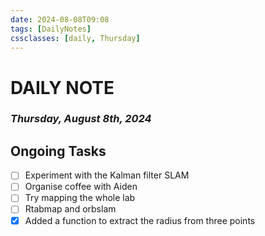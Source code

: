 ```yaml
---
date: 2024-08-08T09:08
tags: [DailyNotes]
cssclasses: [daily, Thursday]
---
```

# DAILY NOTE
### *Thursday, August 8th, 2024*

## Ongoing Tasks

- [ ] Experiment with the Kalman filter SLAM
- [ ] Organise coffee with Aiden
- [ ] Try mapping the whole lab
- [ ] Rtabmap and orbslam
- [x] Added a function to extract the radius from three points